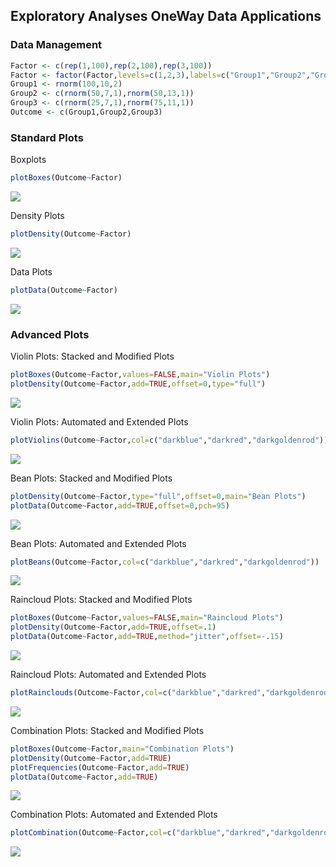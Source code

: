 
## Exploratory Analyses OneWay Data Applications

### Data Management


```r
Factor <- c(rep(1,100),rep(2,100),rep(3,100))
Factor <- factor(Factor,levels=c(1,2,3),labels=c("Group1","Group2","Group3"))
Group1 <- rnorm(100,10,2)
Group2 <- c(rnorm(50,7,1),rnorm(50,13,1))
Group3 <- c(rnorm(25,7,1),rnorm(75,11,1))
Outcome <- c(Group1,Group2,Group3)
```

### Standard Plots

Boxplots

```r
plotBoxes(Outcome~Factor)
```

![](figures/OneWay-Boxes-1.png)<!-- -->

Density Plots

```r
plotDensity(Outcome~Factor)
```

![](figures/OneWay-Density-1.png)<!-- -->

Data Plots

```r
plotData(Outcome~Factor)
```

![](figures/OneWay-Data-1.png)<!-- -->

### Advanced Plots

Violin Plots: Stacked and Modified Plots

```r
plotBoxes(Outcome~Factor,values=FALSE,main="Violin Plots")
plotDensity(Outcome~Factor,add=TRUE,offset=0,type="full")
```

![](figures/OneWay-ViolinsA-1.png)<!-- -->

Violin Plots: Automated and Extended Plots

```r
plotViolins(Outcome~Factor,col=c("darkblue","darkred","darkgoldenrod"))
```

![](figures/OneWay-ViolinsB-1.png)<!-- -->

Bean Plots: Stacked and Modified Plots

```r
plotDensity(Outcome~Factor,type="full",offset=0,main="Bean Plots")
plotData(Outcome~Factor,add=TRUE,offset=0,pch=95)
```

![](figures/OneWay-BeansA-1.png)<!-- -->

Bean Plots: Automated and Extended Plots

```r
plotBeans(Outcome~Factor,col=c("darkblue","darkred","darkgoldenrod"))
```

![](figures/OneWay-BeansB-1.png)<!-- -->

Raincloud Plots: Stacked and Modified Plots

```r
plotBoxes(Outcome~Factor,values=FALSE,main="Raincloud Plots")
plotDensity(Outcome~Factor,add=TRUE,offset=.1)
plotData(Outcome~Factor,add=TRUE,method="jitter",offset=-.15)
```

![](figures/OneWay-RaincloudsA-1.png)<!-- -->

Raincloud Plots: Automated and Extended Plots

```r
plotRainclouds(Outcome~Factor,col=c("darkblue","darkred","darkgoldenrod"))
```

![](figures/OneWay-RaincloudsB-1.png)<!-- -->

Combination Plots: Stacked and Modified Plots

```r
plotBoxes(Outcome~Factor,main="Combination Plots")
plotDensity(Outcome~Factor,add=TRUE)
plotFrequencies(Outcome~Factor,add=TRUE)
plotData(Outcome~Factor,add=TRUE)
```

![](figures/OneWay-CombinationsA-1.png)<!-- -->

Combination Plots: Automated and Extended Plots

```r
plotCombination(Outcome~Factor,col=c("darkblue","darkred","darkgoldenrod"))
```

![](figures/OneWay-CombinationsB-1.png)<!-- -->
